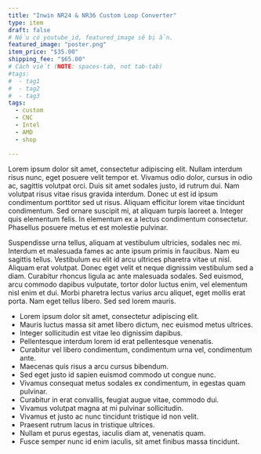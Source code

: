 ```yaml
---
title: "Inwin NR24 & NR36 Custom Loop Converter"
type: item
draft: false
# Nếu có youtube_id, featured_image sẽ bị ẩn.
featured_image: "poster.png"
item_price: "$35.00"
shipping_fee: "$65.00"
# Cách viết (NOTE: spaces-tab, not tab-tab)
#tags:
#  - tag1
#  - tag2
#  - tag3
tags:
  - custom
  - CNC
  - Intel
  - AMD
  - shop

---
```

Lorem ipsum dolor sit amet, consectetur adipiscing elit. Nullam interdum risus nunc, eget posuere velit tempor et. Vivamus odio dolor, cursus in odio ac, sagittis volutpat orci. Duis sit amet sodales justo, id rutrum dui. Nam volutpat risus vitae risus gravida interdum. Donec ut est id ipsum condimentum porttitor sed ut risus. Aliquam efficitur lorem vitae tincidunt condimentum. Sed ornare suscipit mi, at aliquam turpis laoreet a. Integer quis elementum felis. In elementum ex a lectus condimentum consectetur. Phasellus posuere metus et est molestie pulvinar.

Suspendisse urna tellus, aliquam at vestibulum ultricies, sodales nec mi. Interdum et malesuada fames ac ante ipsum primis in faucibus. Nam eu sagittis tellus. Vestibulum eu elit id arcu ultrices pharetra vitae ut nisl. Aliquam erat volutpat. Donec eget velit et neque dignissim vestibulum sed a diam. Curabitur rhoncus ligula ac ante malesuada sodales. Sed euismod, arcu commodo dapibus vulputate, tortor dolor luctus enim, vel elementum nisl enim et dui. Morbi pharetra lectus varius arcu aliquet, eget mollis erat porta. Nam eget tellus libero. Sed sed lorem mauris.

- Lorem ipsum dolor sit amet, consectetur adipiscing elit.
- Mauris luctus massa sit amet libero dictum, nec euismod metus ultrices.
- Integer sollicitudin est vitae leo dignissim dapibus.
- Pellentesque interdum lorem id erat pellentesque venenatis.
- Curabitur vel libero condimentum, condimentum urna vel, condimentum ante.
- Maecenas quis risus a arcu cursus bibendum.
- Sed eget justo id sapien euismod commodo ut congue nunc.
- Vivamus consequat metus sodales ex condimentum, in egestas quam pulvinar.
- Curabitur in erat convallis, feugiat augue vitae, commodo dui.
- Vivamus volutpat magna at mi pulvinar sollicitudin.
- Vivamus et justo ac nunc tincidunt tristique id non velit.
- Praesent rutrum lacus in tristique ultrices.
- Nullam et purus egestas, iaculis diam at, venenatis quam.
- Fusce semper nunc id enim iaculis, sit amet finibus massa tincidunt.